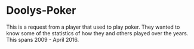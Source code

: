 # Doolys-Poker

This is a request from a player that used to play poker.
They wanted to know some of the statistics of how they and
others played over the years. This spans 2009 - April 2016.
